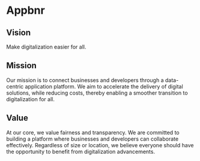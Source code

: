 # Appbnr

## Vision

Make digitalization easier for all.

## Mission

Our mission is to connect businesses and developers through a data-centric application platform. We aim to accelerate the delivery of digital solutions, while reducing costs, thereby enabling a smoother transition to digitalization for all.


## Value

At our core, we value fairness and transparency. We are committed to building a platform where businesses and developers can collaborate effectively. Regardless of size or location, we believe everyone should have the opportunity to benefit from digitalization advancements.
